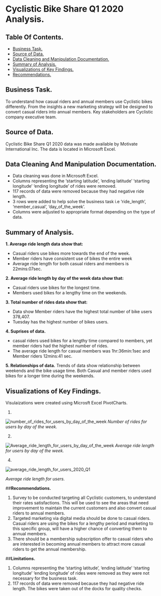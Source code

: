 # **Cyclistic Bike Share Q1 2020 Analysis.**

## Table Of Contents.
- [Business Task.](business-task)
- [Source of Data.](source-of-data)
- [Data Cleaning and Manipulation Documentation.](data-cleaning-and-manipulation-documentation)
- [Summary of Analysis.](summary-of-analysis)
- [Visualizations of Key Findings.](visualizations-of-key-findings)
- [Recommendations.](recommendations)

  
## **Business Task.**
To understand how casual riders and annual members use Cyclistic bikes differently. From the insights a new marketing strategy will be designed to convert casual riders into annual members.
Key stakeholders are Cyclistic company executive team.

## **Source of Data.**

Cyclistic Bike Share Q1 2020 data was made available by Motivate International Inc. The data is located in Microsoft Excel.

## **Data Cleaning And Manipulation Documentation.**

- Data cleaning was done in Microsoft Excel. 
- Columns representing the ‘starting latitude’, ‘ending latitude’ ‘starting longitude’ ‘ending longitude’ of rides were removed.
- 117 records of data were removed because they had negative ride length.
- 3 rows were added to help solve the business task i.e ‘ride_length’, ‘member_casual’, ‘day_of_the_week’.
- Columns were adjusted to appropriate format depending on the type of data.

## **Summary of Analysis.**

**1. Average ride length data show that:**
- Casual riders use bikes more towards the end of the week.
- Member riders have  consistent  use of bikes the entire week
- Average ride length for both casual riders and members is 22mins:07sec.

**2. Average ride length by day of the week data show that:**
- Casual riders use bikes for the longest time. 
- Members used bikes for a lengthy time on the weekends.

**3. Total number of rides data show that:**
- Data show Member riders have the highest total number of bike users 378,407.
- Tuesday has the highest number of bikes users.

**4. Suprises of data.**
- casual riders used bikes for a lengthy time compared to members, yet member riders had the highest number of rides. 
- The average ride length for casual members was 1hr:36min:1sec and Member riders 12mins:41 sec.

**5. Relationships of data.**
Trends of data show relationship between weekends and the bike usage time. Both Casual and member riders used bikes for a longer time during the weekends.

## **Visualizations of Key Findings.**
Visulaizations were created using Microsft Excel PivotCharts.

1.
![number_of_rides_for_users_by_day_of_the_week](https://github.com/emychela/Cyclistic_Bike_Share_Analysis/assets/150371945/fa46f172-4187-4ac7-9270-02ba361a236a)
*Number of rides for users by day of the week.*


2.
![Average_ride_length_for_users_by_day_of_the_week](https://github.com/emychela/Cyclistic_Bike_Share_Analysis/assets/150371945/be5c4a97-3fc3-422d-a45f-998e30809e12)
*Average ride length for users by day of the week.*


4.
![average_ride_length_for_users_2020_Q1](https://github.com/emychela/Cyclistic_Bike_Share_Analysis/assets/150371945/0606120b-3127-4300-9623-89f980ab097c)

*Average ride length for users.*




  ##**Recommendations.**
1. Survey to be conducted targeting all Cyclistic customers, to understand their rates satisfactions. This will be used to see the areas that need improvement to maintain the current customers and also convert casual riders to annual members.
2. Targeted marketing via digital media should be done to casual riders. Casual riders are using the bikes for a lengthy period and marketing to this specific group, will have a higher chance of converting them to annual members.
3. There should be a membership subscription offer to casual riders who are interested in becoming annual members to attract more casual riders to get the annual membership.

##**Limitations.**
1. Columns representing the ‘starting latitude’, ‘ending latitude’ ‘starting longitude’ ‘ending longitude’ of rides were removed as they were not necessary for the business task.
2.  117 records of data were removed because they had negative ride length. The bikes were taken out of the docks for quality checks.
   




























